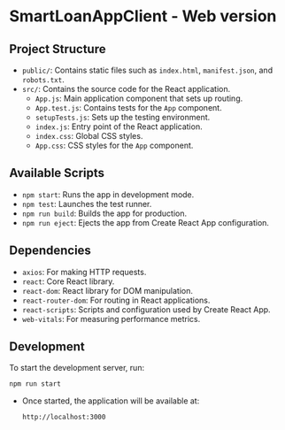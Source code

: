 # SmartLoanAppClient - Web version

## Project Structure

- `public/`: Contains static files such as `index.html`, `manifest.json`, and `robots.txt`.
- `src/`: Contains the source code for the React application.
  - `App.js`: Main application component that sets up routing.
  - `App.test.js`: Contains tests for the `App` component.
  - `setupTests.js`: Sets up the testing environment.
  - `index.js`: Entry point of the React application.
  - `index.css`: Global CSS styles.
  - `App.css`: CSS styles for the `App` component.
  <!-- - `auth.js`: Handles user authentication (register, login, fetch welcome message). -->
  <!-- - `PrivateRoute.js`: Component for protecting routes that require authentication. -->
  
## Available Scripts

- `npm start`: Runs the app in development mode.
- `npm test`: Launches the test runner.
- `npm run build`: Builds the app for production.
- `npm run eject`: Ejects the app from Create React App configuration.

## Dependencies

- `axios`: For making HTTP requests.
- `react`: Core React library.
- `react-dom`: React library for DOM manipulation.
- `react-router-dom`: For routing in React applications.
- `react-scripts`: Scripts and configuration used by Create React App.
- `web-vitals`: For measuring performance metrics.

## Development

To start the development server, run:

```sh
npm run start
```

- Once started, the application will be available at:
    ```
    http://localhost:3000
    ```